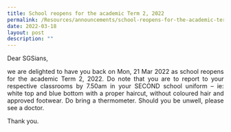 ```yaml
---
title: School reopens for the academic Term 2, 2022
permalink: /Resources/announcements/school-reopens-for-the-academic-term-2-2022/
date: 2022-03-18
layout: post
description: ""
---
```

Dear SGSians,

<p style="text-align: justify;"> we are delighted to have you back on Mon, 21 Mar 2022 as school reopens for the academic Term 2, 2022. Do note that you are to report to your respective classrooms by 7.50am in your SECOND school uniform – ie: white top and blue bottom with a proper haircut, without coloured hair and approved footwear. Do bring a thermometer. Should you be unwell, please see a doctor.</p>

Thank you.